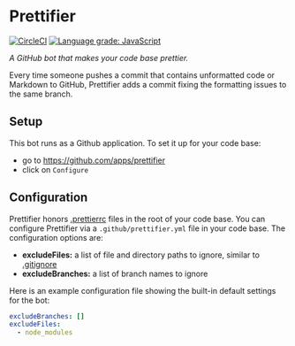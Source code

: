 # Prettifier

[![CircleCI](https://circleci.com/gh/kevgo/prettifier.svg?style=shield)](https://circleci.com/gh/kevgo/prettifier)
[![Language grade: JavaScript](https://img.shields.io/lgtm/grade/javascript/g/kevgo/prettifier.svg)](https://lgtm.com/projects/g/kevgo/prettifier/context:javascript)

_A GitHub bot that makes your code base prettier._

Every time someone pushes a commit that contains unformatted code or Markdown to
GitHub, Prettifier adds a commit fixing the formatting issues to the same
branch.

## Setup

This bot runs as a Github application. To set it up for your code base:

- go to https://github.com/apps/prettifier
- click on `Configure`

## Configuration

Prettifier honors [.prettierrc](https://prettier.io/docs/en/configuration.html)
files in the root of your code base. You can configure Prettifier via a
`.github/prettifier.yml` file in your code base. The configuration options are:

<a textrun="config-options">

- **excludeFiles:** a list of file and directory paths to ignore, similar to
  [.gitignore](https://git-scm.com/docs/gitignore)
- **excludeBranches:** a list of branch names to ignore

</a>

Here is an example configuration file showing the built-in default settings for
the bot:

<a textrun="config-example">

```yml
excludeBranches: []
excludeFiles:
  - node_modules
```

</a>
